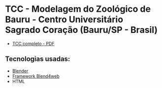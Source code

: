 # TCC - Modelagem do Zoológico de Bauru - Centro Universitário Sagrado Coração (Bauru/SP - Brasil)

- [TCC completo - PDF](https://github.com/zehguilherme/tcc-rv-zoo-bauru/blob/master/JOS%C3%89_GUILHERME_PARO_MONTEIRO_TOMAINE_860582.pdf)

## Tecnologias usadas:

- [Blender](https://www.blender.org/)
- [Framework Blend4web](https://www.blend4web.com/en/)
- HTML
